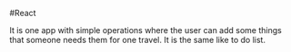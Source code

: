 #React

It is one app with simple operations where the user can add some things that someone needs them for one travel.
It is the same like to do list.
